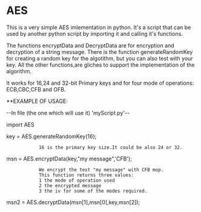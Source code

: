 # AES
This is a very simple AES imlementation in python.
It's a script that can be used by another python script by importing it
and calling it's functions.


The functions encryptData and DecryptData are for encryption and decryption of a string message.
There is the function generateRandomKey for creating a random key for the algotithm,
but you can also test with your key.
All the other functions,are gliches to support the implementation of the algorithm.

It works for 16,24 and 32-bit Primary keys and for four mode of operations:
ECB,CBC,CFB and OFB.

**EXAMPLE OF USAGE: 

--In file (the one which will use it) 'myScript.py'-- 

import AES 

key = AES.generateRandomKey(16); 

                16 is the primary key size.It could be also 24 or 32. 

msn = AES.encryptData(key,"my message",'CFB'); 

                We encrypt the text "my message" with CFB mop.
                This function returns three values:
                1 the mode of operation used
                2 the encrypted message
                3 the iv for some of the modes required.
                
msn2 = AES.decryptData(msn[1],msn[0],key,msn[2]);
